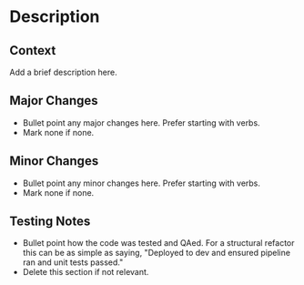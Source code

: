 # Description

## Context

Add a brief description here.

## Major Changes

- Bullet point any major changes here. Prefer starting with verbs.
- Mark none if none.

## Minor Changes

- Bullet point any minor changes here. Prefer starting with verbs.
- Mark none if none.

## Testing Notes

- Bullet point how the code was tested and QAed. For a structural refactor
this can be as simple as saying, "Deployed to dev and ensured pipeline ran and
unit tests passed."
- Delete this section if not relevant.
